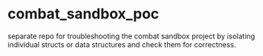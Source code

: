 # combat_sandbox_poc
separate repo for troubleshooting the combat sandbox project by isolating individual structs or data structures and check them for correctness.
